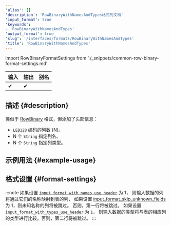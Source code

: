 ```yaml
---
'alias': []
'description': 'RowBinaryWithNamesAndTypes格式的文档'
'input_format': true
'keywords':
- 'RowBinaryWithNamesAndTypes'
'output_format': true
'slug': '/interfaces/formats/RowBinaryWithNamesAndTypes'
'title': 'RowBinaryWithNamesAndTypes'
---
```


import RowBinaryFormatSettings from './_snippets/common-row-binary-format-settings.md'

| 输入 | 输出 | 别名 |
|-------|--------|-------|
| ✔     | ✔      |       |

## 描述 {#description}

类似于 [RowBinary](./RowBinary.md) 格式，但添加了头部信息：

- [`LEB128`](https://en.wikipedia.org/wiki/LEB128) 编码的列数 (N)。
- N 个 `String` 指定列名。
- N 个 `String` 指定列类型。

## 示例用法 {#example-usage}

## 格式设置 {#format-settings}

<RowBinaryFormatSettings/>

:::note
如果设置 [`input_format_with_names_use_header`](/operations/settings/settings-formats.md/#input_format_with_names_use_header) 为 1，
则输入数据的列将通过它们的名称映射到表的列， 如果设置 [input_format_skip_unknown_fields](/operations/settings/settings-formats.md/#input_format_skip_unknown_fields) 为 1，则未知名称的列将被跳过。
否则，第一行将被跳过。
如果设置 [`input_format_with_types_use_header`](/operations/settings/settings-formats.md/#input_format_with_types_use_header) 为 `1`，
则输入数据的类型将与表的相应列的类型进行比较。否则，第二行将被跳过。
:::
